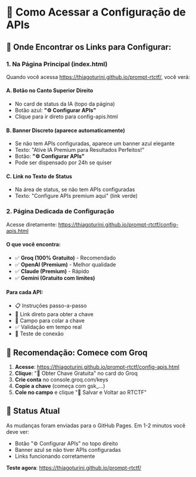 # 🚀 Como Acessar a Configuração de APIs

## 📍 **Onde Encontrar os Links para Configurar:**

### **1. Na Página Principal (index.html)**

Quando você acessa https://thiagoturini.github.io/prompt-rtctf/, você verá:

#### **A. Botão no Canto Superior Direito**
- No card de status da IA (topo da página)
- Botão azul: **"⚙️ Configurar APIs"**
- Clique para ir direto para config-apis.html

#### **B. Banner Discreto (aparece automaticamente)**
- Se não tem APIs configuradas, aparece um banner azul elegante
- Texto: "Ative IA Premium para Resultados Perfeitos!"
- Botão: **"⚙️ Configurar APIs"**
- Pode ser dispensado por 24h se quiser

#### **C. Link no Texto de Status**
- Na área de status, se não tem APIs configuradas
- Texto: "Configure APIs premium aqui" (link verde)

### **2. Página Dedicada de Configuração**

Acesse diretamente: https://thiagoturini.github.io/prompt-rtctf/config-apis.html

#### **O que você encontra:**
- ✅ **Groq (100% Gratuito)** - Recomendado
- ✅ **OpenAI (Premium)** - Melhor qualidade
- ✅ **Claude (Premium)** - Rápido
- ✅ **Gemini (Gratuito com limites)**

#### **Para cada API:**
- 📋 Instruções passo-a-passo
- 🔗 Link direto para obter a chave
- 📝 Campo para colar a chave
- ✅ Validação em tempo real
- 🧪 Teste de conexão

## 🎯 **Recomendação: Comece com Groq**

1. **Acesse**: https://thiagoturini.github.io/prompt-rtctf/config-apis.html
2. **Clique**: "🔑 Obter Chave Gratuita" no card do Groq
3. **Crie conta** no console.groq.com/keys
4. **Copie a chave** (começa com gsk_...)
5. **Cole no campo** e clique "💾 Salvar e Voltar ao RTCTF"

## 🔄 **Status Atual**

As mudanças foram enviadas para o GitHub Pages. Em 1-2 minutos você deve ver:
- Botão "⚙️ Configurar APIs" no topo direito
- Banner azul se não tiver APIs configuradas
- Links funcionando corretamente

**Teste agora**: https://thiagoturini.github.io/prompt-rtctf/
